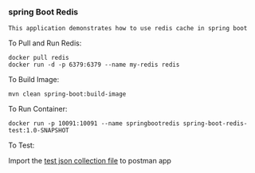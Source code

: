### spring Boot Redis

    This application demonstrates how to use redis cache in spring boot

To Pull and Run Redis:
   
    docker pull redis
    docker run -d -p 6379:6379 --name my-redis redis

To Build Image:

    mvn clean spring-boot:build-image
    
To Run Container:

    docker run -p 10091:10091 --name springbootredis spring-boot-redis-test:1.0-SNAPSHOT
    
To Test:

   Import the [test json collection file](src/test/data/springboot_redis_tutorial_postman_collection.json) to postman app
